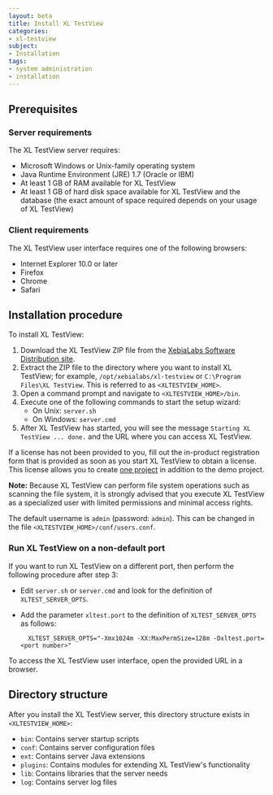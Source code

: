 ```yaml
---
layout: beta
title: Install XL TestView
categories:
- xl-testview
subject:
- Installation
tags:
- system administration
- installation
---
```


## Prerequisites

### Server requirements

The XL TestView server requires:

* Microsoft Windows or Unix-family operating system
* Java Runtime Environment (JRE) 1.7 (Oracle or IBM)
* At least 1 GB of RAM available for XL TestView
* At least 1 GB of hard disk space available for XL TestView and the database (the exact amount of space required depends on your usage of XL TestView)

### Client requirements

The XL TestView user interface requires one of the following browsers:

* Internet Explorer 10.0 or later
* Firefox
* Chrome
* Safari

## Installation procedure

To install XL TestView:

1. Download the XL TestView ZIP file from the [XebiaLabs Software Distribution site](https://dist.xebialabs.com).
2. Extract the ZIP file to the directory where you want to install XL TestView; for example, `/opt/xebialabs/xl-testview` or `C:\Program Files\XL TestView`. This is referred to as `<XLTESTVIEW_HOME>`.
3. Open a command prompt and navigate to `<XLTESTVIEW_HOME>/bin`.
4. Execute one of the following commands to start the setup wizard:
      * On Unix: `server.sh`
      * On Windows: `server.cmd`
5. After XL TestView has started, you will see the message `Starting XL TestView ... done.` and the URL where you can access XL TestView.

If a license has not been provided to you, fill out the in-product registration form that is provided as soon as you start XL TestView to obtain a license. This license allows you to create [one project](/xl-testview/how-to/add-a-project-to-xl-test.html) in addition to the demo project.

**Note:** Because XL TestView can perform file system operations such as scanning the file system, it is strongly advised that you execute XL TestView as a specialized user with limited permissions and minimal access rights.

The default username is `admin` (password: `admin`). This can be changed in the file `<XLTESTVIEW_HOME>/conf/users.conf`.

### Run XL TestView on a non-default port

If you want to run XL TestView on a different port, then perform the following procedure after step 3:

* Edit `server.sh` or `server.cmd` and look for the definition of `XLTEST_SERVER_OPTS`.
* Add the parameter `xltest.port` to the definition of `XLTEST_SERVER_OPTS` as follows:

        XLTEST_SERVER_OPTS="-Xmx1024m -XX:MaxPermSize=128m -Dxltest.port=<port number>"

To access the XL TestView user interface, open the provided URL in a browser.

## Directory structure

After you install the XL TestView server, this directory structure exists in `<XLTESTVIEW_HOME>`:

* `bin`: Contains server startup scripts
* `conf`: Contains server configuration files
* `ext`: Contains server Java extensions
* `plugins`: Contains modules for extending XL TestView's functionality
* `lib`: Contains libraries that the server needs
* `log`: Contains server log files
